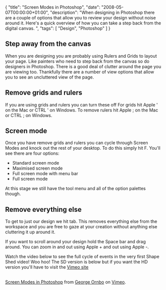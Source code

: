 {
  "title": "Screen Modes in Photoshop",
  "date": "2008-05-07T00:00:00+01:00",
  "description": "When designing in Photoshop there are a couple of options that allow you to review your design without noise around it. Here's a quick overview of how you can take a step back from the digital canvas. ",
  "tags": [
    "Design",
    "Photoshop"
  ]
}

## Step away from the canvas

When you are designing you are probably using Rulers and Grids to layout your page. Like painters who need to step back from the canvas so do designers in Photoshop. There is a good deal of clutter around the page you are viewing too. Thankfully there are a number of view options that allow you to see an uncluttered view of the page.

## Remove grids and rulers

If you are using grids and rulers you can turn these off For grids hit Apple ' on the Mac or CTRL ' on Windows. To remove rulers hit Apple ; on the Mac or CTRL ; on Windows. 

## Screen mode

Once you have remove grids and rulers you can cycle through Screen Modes and knock out the rest of your desktop. To do this simply hit F. You'll see there are four options:

*   Standard screen mode
*   Maximised screen mode
*   Full screen mode with menu bar
*   Full screen mode

At this stage we still have the tool menu and all of the option palettes though.

## Remove everything else

To get to just our design we hit tab. This removes everything else from the workspace and you are free to gaze at your creation without anything else cluttering it up around it. 

If you want to scroll around your design hold the Space bar and drag around. You can zoom in and out using Apple + and out using Apple -.

Watch the video below to see the full cycle of events in the very first Shape Shed video! Woo hoo! The SD version is below but if you want the HD version you'll have to visit the [Vimeo site][1]

<object type="application/x-shockwave-flash" width="400" height="300" data="http://www.vimeo.com/moogaloop.swf?clip_id=985417&amp;server=www.vimeo.com&amp;fullscreen=1&amp;show_title=1&amp;show_byline=1&amp;show_portrait=0&amp;color=">	<param name="quality" value="best" />	<param name="allowfullscreen" value="true" />	<param name="scale" value="showAll" />	<param name="movie" value="http://www.vimeo.com/moogaloop.swf?clip_id=985417&amp;server=www.vimeo.com&amp;fullscreen=1&amp;show_title=1&amp;show_byline=1&amp;show_portrait=0&amp;color=" /></object><br /><a href="http://www.vimeo.com/985417?pg=embed&sec=985417">Screen Modes in Photoshop</a> from <a href="http://www.vimeo.com/user472031?pg=embed&sec=985417">George Ornbo</a> on <a href="http://vimeo.com?pg=embed&sec=985417">Vimeo</a>.

 [1]: http://www.vimeo.com/985417
